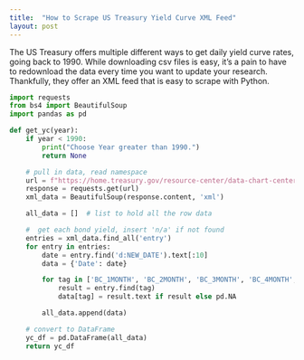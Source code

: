 ```yaml
---
title:  "How to Scrape US Treasury Yield Curve XML Feed"
layout: post
---
```


The US Treasury offers multiple different ways to get daily yield curve rates, going back to 1990. While downloading csv files is easy, it’s a pain to have to redownload the data every time you want to update your research.  Thankfully, they offer an XML feed that is easy to scrape with Python.  

```python
import requests
from bs4 import BeautifulSoup
import pandas as pd

def get_yc(year):
    if year < 1990:
        print("Choose Year greater than 1990.")
        return None

    # pull in data, read namespace
    url = f"https://home.treasury.gov/resource-center/data-chart-center/interest-rates/pages/xml?data=daily_treasury_yield_curve&field_tdr_date_value={year}"
    response = requests.get(url)
    xml_data = BeautifulSoup(response.content, 'xml')

    all_data = []  # list to hold all the row data

    #  get each bond yield, insert 'n/a' if not found
    entries = xml_data.find_all('entry')
    for entry in entries:
        date = entry.find('d:NEW_DATE').text[:10]
        data = {'Date': date}

        for tag in ['BC_1MONTH', 'BC_2MONTH', 'BC_3MONTH', 'BC_4MONTH', 'BC_6MONTH', 'BC_1YEAR', 'BC_2YEAR', 'BC_3YEAR', 'BC_5YEAR', 'BC_7YEAR', 'BC_10YEAR', 'BC_20YEAR', 'BC_30YEAR']:
            result = entry.find(tag)
            data[tag] = result.text if result else pd.NA

        all_data.append(data)

    # convert to DataFrame
    yc_df = pd.DataFrame(all_data)
    return yc_df
```
